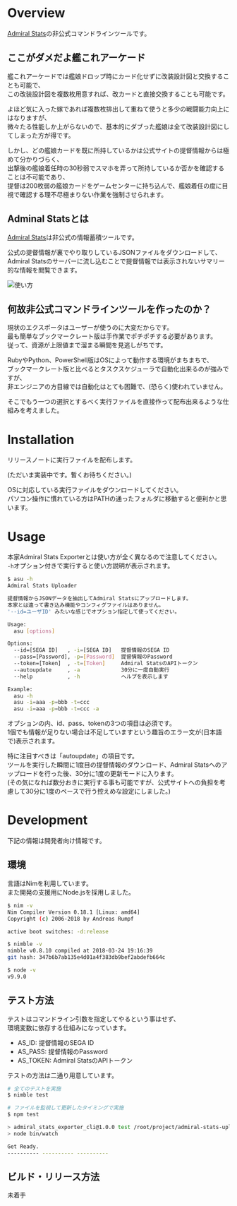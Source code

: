 # Overview

[Admiral Stats](https://www.admiral-stats.com/)の非公式コマンドラインツールです。

## ここがダメだよ艦これアーケード

艦これアーケードでは艦娘ドロップ時にカード化せずに改装設計図と交換することも可能で、  
この改装設計図を複数枚用意すれば、改カードと直接交換することも可能です。

よほど気に入った嫁であれば複数枚排出して重ねて使うと多少の戦闘能力向上にはなりますが、  
微々たる性能しか上がらないので、基本的にダブった艦娘は全て改装設計図にしてしまった方が得です。  

しかし、どの艦娘カードを既に所持しているかは公式サイトの提督情報からは極めて分かりづらく、  
出撃後の艦娘着任時の30秒弱でスマホを弄って所持しているか否かを確認することは不可能であり、  
提督は200枚弱の艦娘カードをゲームセンターに持ち込んで、艦娘着任の度に目視で確認する理不尽極まりない作業を強制させられます。

## Adminal Statsとは

[Admiral Stats](https://www.admiral-stats.com/)は非公式の情報蓄積ツールです。

公式の提督情報が裏でやり取りしているJSONファイルをダウンロードして、  
Admiral Statsのサーバーに流し込むことで提督情報では表示されないサマリー的な情報を閲覧できます。

![使い方](https://www.admiral-stats.com/assets/home/admiral_stats_concept-903bc7e44ef6c9b48e6ed31b66f25baca6a8bc014934c79b5bef5267cb810b2d.png)

## 何故非公式コマンドラインツールを作ったのか？

現状のエクスポータはユーザーが使うのに大変だからです。  
最も簡単なブックマークレート版は手作業でポチポチする必要があります。  
従って、資源が上限値まで溜まる瞬間を見逃しがちです。

RubyやPython、PowerShell版はOSによって動作する環境がまちまちで、  
ブックマークレート版と比べるとタスクスケジューラで自動化出来るのが強みですが、  
非エンジニアの方目線では自動化はとても困難で、(恐らく)使われていません。

そこでもう一つの選択とするべく実行ファイルを直接作って配布出来るような仕組みを考えました。

# Installation

リリースノートに実行ファイルを配布します。

(ただいま実装中です。暫くお待ちください。)

OSに対応している実行ファイルをダウンロードしてください。  
パソコン操作に慣れている方はPATHの通ったフォルダに移動すると便利かと思います。

# Usage

本家Admiral Stats Exporterとは使い方が全く異なるので注意してください。  
`-h`オプション付きで実行すると使い方説明が表示されます。

```Bash
$ asu -h
Admiral Stats Uploader

提督情報からJSONデータを抽出してAdmiral Statsにアップロードします。
本家とは違って書き込み機能やコンフィグファイルはありません。
'--id=ユーザID' みたいな感じでオプション指定して使ってください。

Usage:
  asu [options]

Options:
  --id=[SEGA ID]   , -i=[SEGA ID]   提督情報のSEGA ID
  --pass=[Password], -p=[Password]  提督情報のPassword
  --token=[Token]  , -t=[Token]     Admiral StatsのAPIトークン
  --autoupdate     , -a             30分に一度自動実行
  --help           , -h             ヘルプを表示します

Example:
  asu -h
  asu -i=aaa -p=bbb -t=ccc
  asu -i=aaa -p=bbb -t=ccc -a
```

オプションの内、id、pass、tokenの3つの項目は必須です。  
1個でも情報が足りない場合は不足していますという趣旨のエラー文が(日本語で)表示されます。

特に注目すべきは「autoupdate」の項目です。  
ツールを実行した瞬間に1度目の提督情報のダウンロード、Admiral Statsへのアップロードを行った後、30分に1度の更新モードに入ります。  
(その気になれば数分おきに実行する事も可能ですが、公式サイトへの負担を考慮して30分に1度のペースで行う控えめな設定にしました。)

# Development

下記の情報は開発者向け情報です。

## 環境

言語はNimを利用しています。  
また開発の支援用にNode.jsを採用しました。

```Bash
$ nim -v
Nim Compiler Version 0.18.1 [Linux: amd64]
Copyright (c) 2006-2018 by Andreas Rumpf

active boot switches: -d:release

$ nimble -v
nimble v0.8.10 compiled at 2018-03-24 19:16:39
git hash: 347b6b7ab135e4d01a4f383db9bef2abdefb664c

$ node -v
v9.9.0
```

## テスト方法

テストはコマンドライン引数を指定してやるという事はせず、  
環境変数に依存する仕組みになっています。

- AS_ID: 提督情報のSEGA ID
- AS_PASS: 提督情報のPassword
- AS_TOKEN: Admiral StatsのAPIトークン

テストの方法は二通り用意しています。

```Bash
# 全てのテストを実施
$ nimble test

# ファイルを監視して更新したタイミングで実施
$ npm test

> admiral_stats_exporter_cli@1.0.0 test /root/project/admiral-stats-uploader
> node bin/watch

Get Ready.
---------- ---------- ----------
```

## ビルド・リリース方法

未着手

